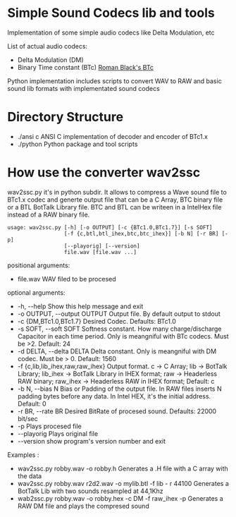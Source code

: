 Simple Sound Codecs lib and tools
=================================
Implementation of some simple audio codecs like Delta Modulation, etc

List of actual audio codecs:
*   Delta Modulation (DM)
*   Binary Time constant (BTc) [Roman Black's BTc](http://www.romanblack.com/btc_alg.htm)

Python implementation includes scripts to convert WAV to RAW and basic sound lib formats with implementated sound codecs

Directory Structure
===================
*   ./ansi c             ANSI C implementation of decoder and encoder of BTc1.x
*   ./python             Python package and tool scripts

How use the converter wav2ssc
=============================

wav2ssc.py it's in python subdir. It allows to compress a Wave sound file to BTc1.x codec and generte output file that can be a C Array, BTC binary file or a BTL BotTalk Library file. BTC and BTL can be writeen in a IntelHex file instead of a RAW binary file.

    usage: wav2ssc.py [-h] [-o OUTPUT] [-c {BTc1.0,BTc1.7}] [-s SOFT]
                      [-f {c,btl,btl_ihex,btc,btc_ihex}] [-b N] [-r BR] [-p]
                      [--playorig] [--version]
                      file.wav [file.wav ...]

positional arguments:

*   file.wav              WAV filed to be procesed

optional arguments:

*   -h, --help                          Show this help message and exit
*   -o OUTPUT, --output OUTPUT          Output file. By default output to stdout
*   -c {DM,BTc1.0,BTc1.7}               Desired Codec. Defaults: BTc1.0
*   -s SOFT, --soft SOFT                Softness constant. How many charge/discharge Capacitor in each time period. Only is meangniful with BTc codecs. Must be >2. Default: 24
*   -d DELTA, --delta DELTA             Delta constant. Only is meangniful with DM codec. Must be > 0. Default: 1560
*   -f {c,lib,lib_ihex,raw,raw_ihex}    Output format. c -> C Array; lib -> BotTalk Library; lib_ihex -> BotTalk Library in IHEX format; raw -> Headerless RAW binary; raw_ihex -> Headerless RAW in IHEX format; Default: c
*   -b N, --bias N                      Bias or Padding of the output file. In RAW files inserts N padding bytes before any data. In Intel HEX, it's the initial address. Default: 0
*   -r BR, --rate BR                    Desired BitRate of procesed sound. Defaults: 22000 bit/sec
*   -p                    Plays procesed file
*   --playorig            Plays original file
*   --version             show program's version number and exit

Examples : 

*   wav2ssc.py robby.wav -o robby.h Generates a .H file with a C array with the data
*   wav2ssc.py robby.wav r2d2.wav -o mylib.btl -f lib - r 44100 Generates a BotTalk Lib with two sounds resampled at 44,1Khz
*   wab2ssc.py robby.wav -o robby.hex -c DM -f raw_ihex -p Generates a RAW DM file and plays the compresed sound

 
